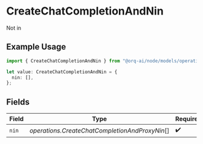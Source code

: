 # CreateChatCompletionAndNin

Not in

## Example Usage

```typescript
import { CreateChatCompletionAndNin } from "@orq-ai/node/models/operations";

let value: CreateChatCompletionAndNin = {
  nin: [],
};
```

## Fields

| Field                                          | Type                                           | Required                                       | Description                                    |
| ---------------------------------------------- | ---------------------------------------------- | ---------------------------------------------- | ---------------------------------------------- |
| `nin`                                          | *operations.CreateChatCompletionAndProxyNin*[] | :heavy_check_mark:                             | N/A                                            |